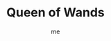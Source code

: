 ---
# basics
title     		 : "Queen of Wands"
token					 : 'wands-13'
card_type			 : '' # major, minor, court
layout				 : "tarot-card"
author    		 : 'me'
one_liner 		 : "Attention, attraction, unification, collaboration"
images				 : ['/assets/images/tarot/rws/rw-wands-13.jpg']
keywords			 : ['attention', 'attraction', 'unification', 'collaboration']
url						 : 'tarot/cards/wands-13'
aliases				 : ['wands-queen']

personality    : "The Queen of Wands can represent anyone who wants to convince others (Queen) to pursue a common goal (Wands), especially in academic, romantic, and professional areas of life. The Queen may also represent the tendency to be more manipulative than direct or the need to capture the attention of others."

meaning_light  : "Paying close attention. Helping others focus on the issue at hand. Getting everyone to work together. Identifying common ground. Bringing people together, despite their differences. Using reverse psychology."

meaning_shadow : "Being distracted, or using your charms or skills to distract others from the goal. Calling attention to yourself with negative or unhealthy behaviors. Disrupting group activities as a means of feeding your own ego."

# more detail
correspondence_element 			: "Water"
correspondence_affirmation 	: "I use my influence to promote unity."
correspondence_story 				: "The main character must persuade others to follow his or her lead."

advice_relationships 	 : "Pull together a group of friends and organize a group date. If in an argument, make a special effort to see all sides. Refrain from thinking the issue at hand is “all about you.” Understand the motives of everyone involved, then go for common ground."

advice_work 					 : "Progress is complicated by a lack of attention to details. Start from square one. Ask everyone involved to give a stamp of approval to the parts of a project they control. Get more people involved, and more people will be invested in the success of your project."

advice_spirituality 	 : "A quiet mind is a sign of a focused spirit. When you’re feeling distracted, your spirit is pulled in every direction; when you’re focused, your energies flow naturally toward success. Take a deep breath, close your door, and invest a few minutes in calming yourself and your soul."

advice_personal_growth : "When you give someone your full and undivided attention, you give a rare and amazing gift. If you cultivate an ability to truly listen and respond, others will identify you as an intelligent, sensitive person they can trust with matters of real importance."

advice_fortune_telling : "This card represents a woman with an attractive, appealing personality, likely born between March 11th and April 20th, who wants to charm you into doing things her way."

questions	: ['Are the sunflowers devoting exclusive attention to the Sun, or does its light and warmth merely distract them from the world around them?', 'How attentive are you to what is really happening?', 'How might you draw people’s attention to what you all have in common?', 'To what extent are you able to convince people to do what you want them to do?']

# referenced in the symbols.toml data file
symbols	  : ['queen', 'wands', 'black-cat', 'sunflower']

# metadata
suppress_topnav : true
related_cards 	: []

---